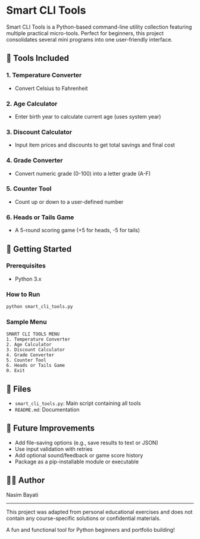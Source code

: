 # Smart CLI Tools

Smart CLI Tools is a Python-based command-line utility collection featuring multiple practical micro-tools. Perfect for beginners, this project consolidates several mini programs into one user-friendly interface.

## 🔧 Tools Included

### 1. Temperature Converter
- Convert Celsius to Fahrenheit

### 2. Age Calculator
- Enter birth year to calculate current age (uses system year)

### 3. Discount Calculator
- Input item prices and discounts to get total savings and final cost

### 4. Grade Converter
- Convert numeric grade (0-100) into a letter grade (A-F)

### 5. Counter Tool
- Count up or down to a user-defined number

### 6. Heads or Tails Game
- A 5-round scoring game (+5 for heads, -5 for tails)

## 🚀 Getting Started

### Prerequisites
- Python 3.x

### How to Run
```bash
python smart_cli_tools.py
```

### Sample Menu
```
SMART CLI TOOLS MENU
1. Temperature Converter
2. Age Calculator
3. Discount Calculator
4. Grade Converter
5. Counter Tool
6. Heads or Tails Game
0. Exit
```

## 📁 Files
- `smart_cli_tools.py`: Main script containing all tools
- `README.md`: Documentation

## 🌟 Future Improvements
- Add file-saving options (e.g., save results to text or JSON)
- Use input validation with retries
- Add optional sound/feedback or game score history
- Package as a pip-installable module or executable

## 👩‍💻 Author
Nasim Bayati

---
This project was adapted from personal educational exercises and does not contain any course-specific solutions or confidential materials.

A fun and functional tool for Python beginners and portfolio building!
